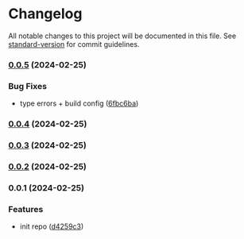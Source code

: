 # Changelog

All notable changes to this project will be documented in this file. See [standard-version](https://github.com/conventional-changelog/standard-version) for commit guidelines.

### [0.0.5](https://github.com/okeeffed/eitherify/compare/v0.0.4...v0.0.5) (2024-02-25)


### Bug Fixes

* type errors + build config ([6fbc6ba](https://github.com/okeeffed/eitherify/commit/6fbc6ba49753f4139bcd447026a7e0401106ce7e))

### [0.0.4](https://github.com/okeeffed/eitherify/compare/v0.0.3...v0.0.4) (2024-02-25)

### [0.0.3](https://github.com/okeeffed/eitherify/compare/v0.0.2...v0.0.3) (2024-02-25)

### [0.0.2](https://github.com/okeeffed/eitherify/compare/v0.0.1...v0.0.2) (2024-02-25)

### 0.0.1 (2024-02-25)


### Features

* init repo ([d4259c3](https://github.com/okeeffed/eitherify/commit/d4259c349b1b67c7f43c883ebe2969eb38ebb118))
